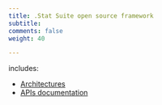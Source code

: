 ```yaml
---
title: .Stat Suite open source framework
subtitle: 
comments: false
weight: 40

---
```


includes:

* [Architectures](/framework/architecture)
* [APIs documentation](/framework/api)
